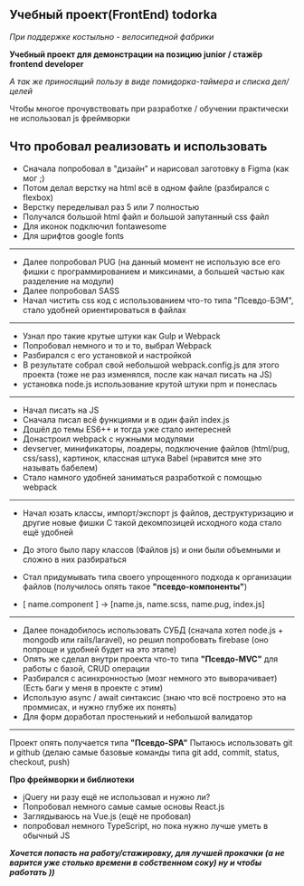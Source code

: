 Учебный проект(FrontEnd) todorka
---
*При поддержке костыльно - велосипедной фабрики*

**Учебный проект для демонстрации на позицию junior / стажёр frontend developer**

*А так же приносящий пользу в виде помидорка-таймера и списка дел/целей*

Чтобы многое прочувствовать при разработке / обучении практически не использовал js фреймворки

Что пробовал реализовать и использовать
---
* Сначала попробовал в "дизайн" и нарисовал заготовку в Figma (как мог ;)
* Потом делал верстку на html всё в одном файле (разбирался с flexbox)
* Верстку переделывал раз 5 или 7 полностью
* Получался большой html файл и большой запутанный css файл
* Для иконок подключил fontawesome
* Для шрифтов google fonts
---
* Далее попробовал PUG  (на данный момент не использую все его фишки с программированием и миксинами, а большей частью как разделение на модули)
* Далее попробовал SASS
* Начал чистить css код с использованием что-то типа "Псевдо-БЭМ", стало удобней ориентироваться в файлах
---
* Узнал про такие крутые штуки как Gulp и Webpack
* Попробовал немного и то и то, выбрал Webpack
* Разбирался с его установкой и настройкой
* В результате собрал свой небольшой webpack.config.js для этого проекта (тоже не раз изменялся, после как начал писать на JS)
* установка node.js использование крутой штуки npm и понеслась
---
* Начал писать на JS
* Сначала писал всё функциями и в один файл index.js
* Дошёл до темы ES6++ и тогда уже стало интересней
* Донастроил webpack с нужными модулями 
* devserver, минификаторы, лоадеры, подключение файлов (html/pug, css/sass), картинок, классная штука Babel (нравится мне это называть бабелем)
* Стало намного удобней заниматься разработкой с помощью webpack
---
* Начал юзать классы, импорт/экспорт js файлов, деструктуризацию и другие новые фишки
С такой декомпозицей исходного кода стало ещё удобней

* До этого было пару классов (Файлов js) и они были объемными и сложно в них разбираться
* Стал придумывать типа своего упрощенного подхода к организации файлов (получилось опять такое **"псевдо-компоненты"**)
* [ name.component ] -> [name.js, name.scss, name.pug, index.js]
---
* Далее понадобилось использовать СУБД (сначала хотел node.js + mongodb или rails/laravel), но решил попробовать firebase (оно попроще и удобней будет на это этапе)
* Опять же сделал внутри проекта что-то типа **"Псевдо-MVC"** для работы с базой, CRUD операции
* Разбирался c асинхронностью (мозг немного это выворачивает) (Есть баги у меня в проекте с этим)
* Использую async / await синтаксис (знаю что всё построено это на проммисах, и нужно глубже их понять)
* Для форм доработал простенький и небольшой валидатор
---

Проект опять получается типа **"Псевдо-SPA"**
Пытаюсь использовать git и github (делаю самые базовые команды типа git add, commit, status, checkout, push)


**Про фреймворки и библиотеки**
* jQuery ни разу ещё не использовал и нужно ли?
* Попробовал немного самые самые основы React.js
* Заглядываюсь на Vue.js (ещё не пробовал)
* попробовал немного TypeScript, но пока нужно лучше уметь в обычный JS



***Хочется попасть на работу/стажировку, для лучшей прокачки***
***(а не варится уже столько времени в собственном соку) ну и чтобы работать ))***
